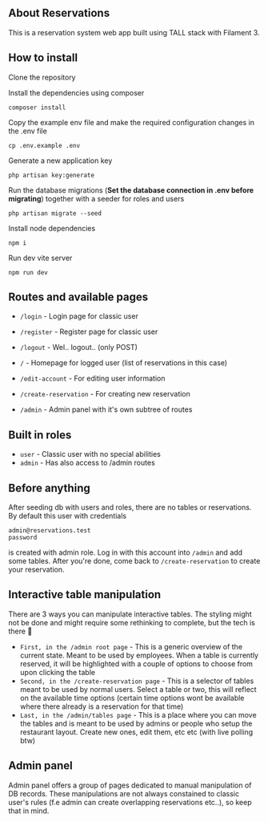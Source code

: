 ## About Reservations

This is a reservation system web app built using TALL stack with Filament 3.

## How to install

Clone the repository

Install the dependencies using composer

    composer install

Copy the example env file and make the required configuration changes in the .env file

    cp .env.example .env

Generate a new application key

    php artisan key:generate

Run the database migrations (**Set the database connection in .env before migrating**) together with a seeder for roles and users

    php artisan migrate --seed

Install node dependencies

    npm i

Run dev vite server

    npm run dev

## Routes and available pages
- `/login` - Login page for classic user
- `/register` - Register page for classic user
- `/logout` - Wel.. logout.. (only POST)
- `/` - Homepage for logged user (list of reservations in this case)
- `/edit-account` - For editing user information
- `/create-reservation` - For creating new reservation

- `/admin` - Admin panel with it's own subtree of routes

## Built in roles
- `user` - Classic user with no special abilities
- `admin` - Has also access to /admin routes

## Before anything
After seeding db with users and roles, there are no tables or reservations. By default this user with credentials 

    admin@reservations.test
    password

is created with admin role. Log in with this account into `/admin` and add some tables. After you're done, come back to `/create-reservation` to create your reservation.

## Interactive table manipulation
There are 3 ways you can manipulate interactive tables. The styling might not be done and might require some rethinking to complete, but the tech is there 💅

- `First, in the /admin root page` - This is a generic overview of the current state. Meant to be used by employees. When a table is currently reserved, it will be highlighted with a couple of options to choose from upon clicking the table
- `Second, in the /create-reservation page` - This is a selector of tables meant to be used by normal users. Select a table or two, this will reflect on the available time options (certain time options wont be available where there already is a reservation for that time)
- `Last, in the /admin/tables page` - This is a place where you can move the tables and is meant to be used by admins or people who setup the restaurant layout. Create new ones, edit them, etc etc (with live polling btw)

## Admin panel
Admin panel offers a group of pages dedicated to manual manipulation of DB records.
These manipulations are not always constained to classic user's rules (f.e admin can create overlapping reservations etc..), so keep that in mind.


